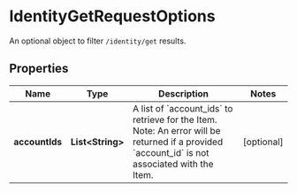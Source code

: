 

# IdentityGetRequestOptions

An optional object to filter `/identity/get` results.

## Properties

| Name | Type | Description | Notes |
|------------ | ------------- | ------------- | -------------|
|**accountIds** | **List&lt;String&gt;** | A list of &#x60;account_ids&#x60; to retrieve for the Item. Note: An error will be returned if a provided &#x60;account_id&#x60; is not associated with the Item. |  [optional] |



